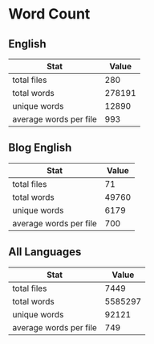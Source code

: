 # Word Count

## English

Stat | Value
---- | -----
total files | 280
total words | 278191
unique words | 12890
average words per file | 993

## Blog English

Stat | Value
---- | -----
total files | 71
total words | 49760
unique words | 6179
average words per file | 700

## All Languages

Stat | Value
---- | -----
total files | 7449
total words | 5585297
unique words | 92121
average words per file | 749
